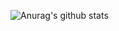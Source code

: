 ![Anurag's github stats](https://github-readme-stats.vercel.app/api?username=imanimen&show_icons=true&theme=onedark)
